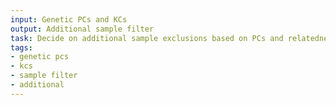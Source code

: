 ```yaml
---
input: Genetic PCs and KCs
output: Additional sample filter
task: Decide on additional sample exclusions based on PCs and relatedness
tags:
- genetic pcs
- kcs
- sample filter
- additional
---
```

